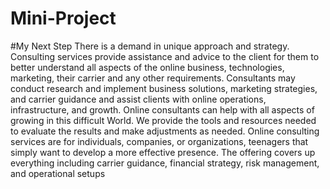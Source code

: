# Mini-Project
#My Next Step
There is a demand in unique approach and strategy. Consulting 
services provide assistance and advice to the client for them to 
better understand all aspects of the online business, technologies, 
marketing, their carrier and any other requirements. Consultants 
may conduct research and implement business solutions, marketing 
strategies, and carrier guidance and assist clients with online 
operations, infrastructure, and growth. Online consultants can help 
with all aspects of growing in this difficult World. We provide the 
tools and resources needed to evaluate the results and make 
adjustments as needed. Online consulting services are for 
individuals, companies, or organizations, teenagers that simply want 
to develop a more effective presence. The offering covers up 
everything including carrier guidance, financial strategy, risk 
management, and operational setups

